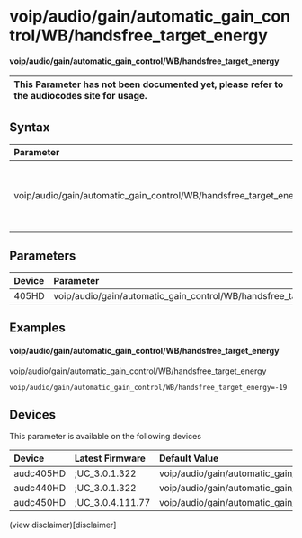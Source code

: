 ﻿---
description: voip/audio/gain/automatic_gain_control/WB/handsfree_target_energy
search: false
---

# voip/audio/gain/automatic_gain_control/WB/handsfree_target_energy

#### voip/audio/gain/automatic_gain_control/WB/handsfree_target_energy


| This Parameter has not been documented yet, please refer to the audiocodes site for usage.  |
| :--- |

## Syntax
| Parameter | Syntax |
| :--- | :--- |
|voip/audio/gain/automatic_gain_control/WB/handsfree_target_energy | {% raw %} undefined {% endraw %} |

## Parameters
|Device|Parameter|value|Description|
|:---|:---|:---|:---|
| 405HD | voip/audio/gain/automatic_gain_control/WB/handsfree_target_energy |  |  |

## Examples
#### voip/audio/gain/automatic_gain_control/WB/handsfree_target_energy

voip/audio/gain/automatic_gain_control/WB/handsfree_target_energy

```
voip/audio/gain/automatic_gain_control/WB/handsfree_target_energy=-19
```

## Devices
This parameter is available on the following devices

| Device | Latest Firmware | Default Value |
|:---|:---|:---|
| audc405HD | ;UC_3.0.1.322 | voip/audio/gain/automatic_gain_control/WB/handsfree_target_energy=-19 
| audc440HD | ;UC_3.0.1.322 | voip/audio/gain/automatic_gain_control/WB/handsfree_target_energy=-19 
| audc450HD | ;UC_3.0.4.111.77 | voip/audio/gain/automatic_gain_control/WB/handsfree_target_energy=-19 

(view disclaimer)[disclaimer]
